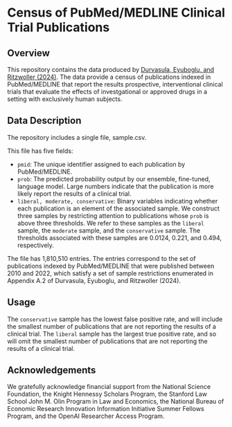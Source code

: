 # Census of PubMed/MEDLINE Clinical Trial Publications

## Overview
This repository contains the data produced by [Durvasula, Eyuboglu, and Ritzwoller (2024)](https://davidritzwoller.github.io/files/trial_counts.pdf). The data provide a census of publications indexed in PubMed/MEDLINE that report the results prospective, interventional clinical trials that evaluate the effects of investgational or approved drugs in a setting with exclusively human subjects.

## Data Description
The repository includes a single file, sample.csv. 

This file has five fields:
- `pmid`: The unique identifier assigned to each publication by PubMed/MEDLINE.
- `prob`: The predicted probability output by our ensemble, fine-tuned, language model. Large numbers indicate that the publication is more likely report the results of a clinical trial.
- `liberal, moderate, conservative`: Binary variables indicating whether each publication is an element of the associated sample. We construct three samples by restricting attention to publications whose `prob` is above three thresholds. We refer to these samples as the `liberal` sample, the `moderate` sample, and the `conservative` sample. The thresholds associated with these samples are 0.0124, 0.221, and 0.494, respectively.

The file has 1,810,510 entries. The entries correspond to the set of publications indexed by PubMed/MEDLINE that were published between 2010 and 2022, which satisfy a set of sample restrictions enumerated in Appendix A.2 of Durvasula, Eyuboglu, and Ritzwoller (2024).

## Usage
The `conservative` sample has the lowest false positive rate, and will include the smallest number of publications that are not reporting the results of a clinical trial. The `liberal` sample has the largest true positive rate, and so will omit the smallest number of publications that are not reporting the results of a clinical trial.

## Acknowledgements
We gratefully acknowledge financial support from the National Science Foundation, the Knight Hennessy Scholars Program, the Stanford Law School John M. Olin Program in Law and Economics, the National Bureau of Economic Research Innovation Information Initiative Summer Fellows Program, and the OpenAI Researcher Access Program. 

